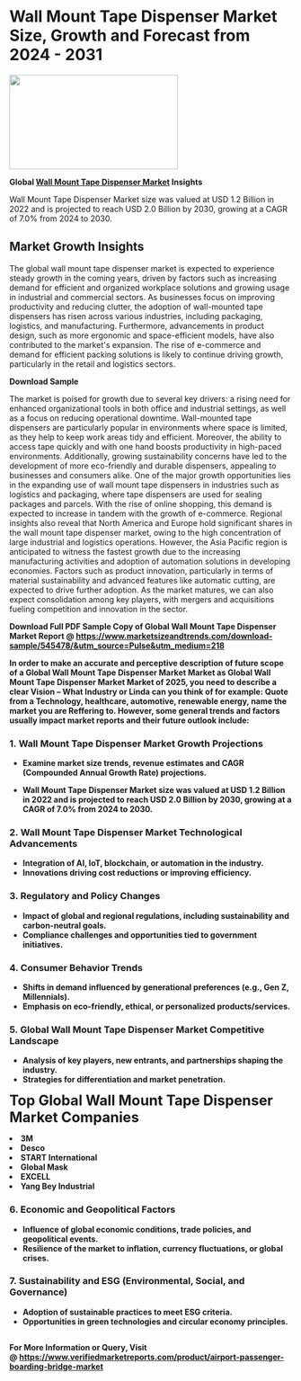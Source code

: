 <H1>Wall Mount Tape Dispenser Market Size, Growth and Forecast from 2024 - 2031</H1><img class="aligncenter size-medium wp-image-584254" src="https://thirdeyenews.in/wp-content/uploads/2024/09/Global-Market-Research-300x168.jpeg" alt="" width="300" height="168" /><p><strong>Global&nbsp;<a href="https://www.marketsizeandtrends.com/download-sample/545478/&amp;utm_source=Pulse&amp;utm_medium=218">Wall Mount Tape Dispenser Market</a> Insights</strong></p><p>Wall Mount Tape Dispenser Market size was valued at USD 1.2 Billion in 2022 and is projected to reach USD 2.0 Billion by 2030, growing at a CAGR of 7.0% from 2024 to 2030.</p><p><h2>Market Growth Insights</h2> <p>The global wall mount tape dispenser market is expected to experience steady growth in the coming years, driven by factors such as increasing demand for efficient and organized workplace solutions and growing usage in industrial and commercial sectors. As businesses focus on improving productivity and reducing clutter, the adoption of wall-mounted tape dispensers has risen across various industries, including packaging, logistics, and manufacturing. Furthermore, advancements in product design, such as more ergonomic and space-efficient models, have also contributed to the market's expansion. The rise of e-commerce and demand for efficient packing solutions is likely to continue driving growth, particularly in the retail and logistics sectors.</p> <p><strong>Download Sample</strong></p> <p>The market is poised for growth due to several key drivers: a rising need for enhanced organizational tools in both office and industrial settings, as well as a focus on reducing operational downtime. Wall-mounted tape dispensers are particularly popular in environments where space is limited, as they help to keep work areas tidy and efficient. Moreover, the ability to access tape quickly and with one hand boosts productivity in high-paced environments. Additionally, growing sustainability concerns have led to the development of more eco-friendly and durable dispensers, appealing to businesses and consumers alike. One of the major growth opportunities lies in the expanding use of wall mount tape dispensers in industries such as logistics and packaging, where tape dispensers are used for sealing packages and parcels. With the rise of online shopping, this demand is expected to increase in tandem with the growth of e-commerce. Regional insights also reveal that North America and Europe hold significant shares in the wall mount tape dispenser market, owing to the high concentration of large industrial and logistics operations. However, the Asia Pacific region is anticipated to witness the fastest growth due to the increasing manufacturing activities and adoption of automation solutions in developing economies. Factors such as product innovation, particularly in terms of material sustainability and advanced features like automatic cutting, are expected to drive further adoption. As the market matures, we can also expect consolidation among key players, with mergers and acquisitions fueling competition and innovation in the sector. <p><strong></p><p><span class=""><strong>Download Full PDF Sample Copy of Global Wall Mount Tape Dispenser Market Report</strong> @ <a href="https://www.marketsizeandtrends.com/download-sample/545478/&amp;utm_source=Pulse&amp;utm_medium=218" target="_blank">https://www.marketsizeandtrends.com/download-sample/545478/&amp;utm_source=Pulse&amp;utm_medium=218</a></span></p><p>In order to make an accurate and perceptive description of future scope of a Global&nbsp;Wall Mount Tape Dispenser Market Market as Global&nbsp;Wall Mount Tape Dispenser Market Market of 2025, you need to describe a clear Vision &ndash; What Industry or Linda can you think of for example: Quote from a Technology, healthcare, automotive, renewable energy, name the market you are Reffering to. However, some general trends and factors usually impact market reports and their future outlook include:</p><h3>1.&nbsp;<strong>Wall Mount Tape Dispenser Market Growth Projections</strong></h3><ul><li>Examine market size trends, revenue estimates and CAGR (Compounded Annual Growth Rate) projections.</li><li><p>Wall Mount Tape Dispenser Market size was valued at USD 1.2 Billion in 2022 and is projected to reach USD 2.0 Billion by 2030, growing at a CAGR of 7.0% from 2024 to 2030.</p></li></ul><h3>2.&nbsp;<strong>Wall Mount Tape Dispenser Market Technological Advancements</strong></h3><ul><li>Integration of AI, IoT, blockchain, or automation in the industry.</li><li>Innovations driving cost reductions or improving efficiency.</li></ul><h3>3.&nbsp;<strong>Regulatory and Policy Changes</strong></h3><ul><li>Impact of global and regional regulations, including sustainability and carbon-neutral goals.</li><li>Compliance challenges and opportunities tied to government initiatives.</li></ul><h3>4.&nbsp;<strong>Consumer Behavior Trends</strong></h3><ul><li>Shifts in demand influenced by generational preferences (e.g., Gen Z, Millennials).</li><li>Emphasis on eco-friendly, ethical, or personalized products/services.</li></ul><h3>5.&nbsp;<strong>Global Wall Mount Tape Dispenser Market Competitive Landscape</strong></h3><ul><li>Analysis of key players, new entrants, and partnerships shaping the industry.</li><li>Strategies for differentiation and market penetration.</li></ul><p data-pm-slice="1 1 []"><span style="color: inherit; font-family: inherit; font-size: 25px;">Top Global Wall Mount Tape Dispenser Market Companies</span></p><div class="" data-test-id=""><p><li>3M</li><li> Desco</li><li> START International</li><li> Global Mask</li><li> EXCELL</li><li> Yang Bey Industrial</li></p></div><h3>6.&nbsp;<strong>Economic and Geopolitical Factors</strong></h3><ul><li>Influence of global economic conditions, trade policies, and geopolitical events.</li><li>Resilience of the market to inflation, currency fluctuations, or global crises.</li></ul><h3>7.&nbsp;<strong>Sustainability and ESG (Environmental, Social, and Governance)</strong></h3><ul><li>Adoption of sustainable practices to meet ESG criteria.</li><li>Opportunities in green technologies and circular economy principles.</li></ul><h2><strong style="font-size: 14px;">For More Information or Query, Visit @&nbsp;</strong><a style="background-color: #ffffff; font-size: 14px;" href="https://www.marketsizeandtrends.com/report/wall-mount-tape-dispenser-market/" target="_blank">https://www.verifiedmarketreports.com/product/airport-passenger-boarding-bridge-market</a></h2>
